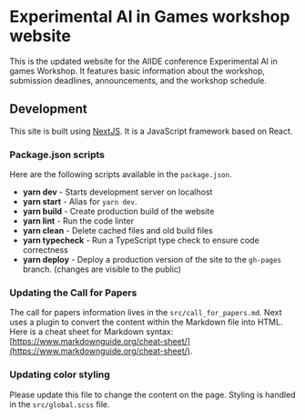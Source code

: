 # Experimental AI in Games workshop website

This is the updated website for the AIIDE conference Experimental AI
in games Workshop. It features basic information about the workshop,
submission deadlines, announcements, and the workshop schedule.

## Development

This site is built using [NextJS](https://nextjs.org/). It is a JavaScript framework based on React.

### Package.json scripts

Here are the following scripts available in the `package.json`.

- **yarn dev** - Starts development server on localhost
- **yarn start** - Alias for `yarn dev`.
- **yarn build** - Create production build of the website
- **yarn lint** - Run the code linter
- **yarn clean** - Delete cached files and old build files
- **yarn typecheck** - Run a TypeScript type check to ensure code correctness
- **yarn deploy** - Deploy a production version of the site to the `gh-pages` branch.
  (changes are visible to the public)

### Updating the Call for Papers

The call for papers information lives in the `src/call_for_papers.md`. Next
uses a plugin to convert the content within the Markdown file into HTML.
Here is a cheat sheet for Markdown syntax:
[https://www.markdownguide.org/cheat-sheet/](https://www.markdownguide.org/cheat-sheet/).

### Updating color styling

Please update this file to change the content on the page. Styling is handled
in the `src/global.scss` file.
